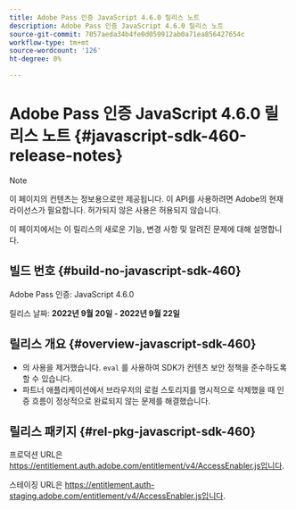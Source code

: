 ```yaml
---
title: Adobe Pass 인증 JavaScript 4.6.0 릴리스 노트
description: Adobe Pass 인증 JavaScript 4.6.0 릴리스 노트
source-git-commit: 7057aeda34b4fe0d059912ab0a71ea856427654c
workflow-type: tm+mt
source-wordcount: '126'
ht-degree: 0%

---
```


# Adobe Pass 인증 JavaScript 4.6.0 릴리스 노트 {#javascript-sdk-460-release-notes}

>[!NOTE]
>
>이 페이지의 컨텐츠는 정보용으로만 제공됩니다. 이 API를 사용하려면 Adobe의 현재 라이선스가 필요합니다. 허가되지 않은 사용은 허용되지 않습니다.

이 페이지에서는 이 릴리스의 새로운 기능, 변경 사항 및 알려진 문제에 대해 설명합니다.

## 빌드 번호 {#build-no-javascript-sdk-460}

Adobe Pass 인증: JavaScript 4.6.0

릴리스 날짜: **2022년 9월 20일 - 2022년 9월 22일**


## 릴리스 개요 {#overview-javascript-sdk-460}

* 의 사용을 제거했습니다. `eval` 를 사용하여 SDK가 컨텐츠 보안 정책을 준수하도록 할 수 있습니다.
* 파트너 애플리케이션에서 브라우저의 로컬 스토리지를 명시적으로 삭제했을 때 인증 흐름이 정상적으로 완료되지 않는 문제를 해결했습니다.


## 릴리스 패키지 {#rel-pkg-javascript-sdk-460}

프로덕션 URL은 https://entitlement.auth.adobe.com/entitlement/v4/AccessEnabler.js입니다.

스테이징 URL은 https://entitlement.auth-staging.adobe.com/entitlement/v4/AccessEnabler.js입니다.
